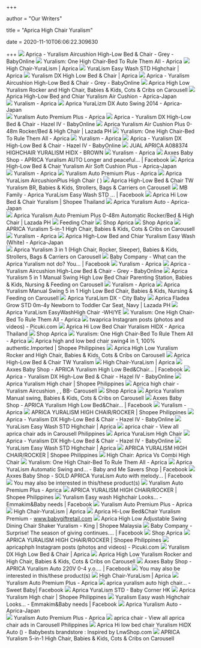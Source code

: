 +++
        
author = "Our Writers"
        
title = "Aprica High Chair Yuralism"
        
date = 2020-11-10T06:06:22.309630
        
+++
[ ![](https://www.babyonline.com.hk/image/cache/data/product/aprica/2018/aprica-4969220003597-2-1024x1024.jpg)](https://www.babyonline.com.hk/image/cache/data/product/aprica/2018/aprica-4969220003597-2-1024x1024.jpg) Aprica - Yuralism Aircushion High-Low Bed & Chair - Grey - BabyOnline
[ ![](http://aprica.com.ph/wp-content/uploads/2018/11/2018-12-Yuralism-06.jpg)](http://aprica.com.ph/wp-content/uploads/2018/11/2018-12-Yuralism-06.jpg) Yuralism: One High Chair-Bed To Rule Them All - Aprica
[ ![](https://www.chilibaby.com.hk/image/cache/catalog/aprica/aprica-Yuralism-Aircushion-highchair-2-800x800.jpg)](https://www.chilibaby.com.hk/image/cache/catalog/aprica/aprica-Yuralism-Aircushion-highchair-2-800x800.jpg) High Chair-YuraLism | Aprica
[ ![](https://www.chilibaby.com.hk/image/cache/catalog/aprica/aprica-yuralism-std-high-chair-800x800.jpg)](https://www.chilibaby.com.hk/image/cache/catalog/aprica/aprica-yuralism-std-high-chair-800x800.jpg) YuraLism Easy Wash STD Highchair | Aprica
[ ![](https://www.chilibaby.com.hk/image/cache/catalog/aprica/Aprica%20Yuralism%20DX%20high%20chair-800x800.jpg)](https://www.chilibaby.com.hk/image/cache/catalog/aprica/Aprica%20Yuralism%20DX%20high%20chair-800x800.jpg) Yuralism DX High Low Bed & Chair | Aprica
[ ![](https://www.babyonline.com.hk/image/data/product/aprica/2018/aprica-4969220003597-3.jpg)](https://www.babyonline.com.hk/image/data/product/aprica/2018/aprica-4969220003597-3.jpg) Aprica - Yuralism Aircushion High-Low Bed & Chair - Grey - BabyOnline
[ ![](https://media.karousell.com/media/photos/products/2019/09/07/aprica_high_low_yuralism_rocker_and_high_chair_1567844968_48c38be2_progressive.jpg)](https://media.karousell.com/media/photos/products/2019/09/07/aprica_high_low_yuralism_rocker_and_high_chair_1567844968_48c38be2_progressive.jpg) Aprica High Low Yuralism Rocker and High Chair, Babies & Kids, Cots & Cribs  on Carousell
[ ![](http://aprica-japan.com/4770-tm_thickbox_default/aprica-high-low-bed-and-chiar-yuralism-air-cushion.jpg)](http://aprica-japan.com/4770-tm_thickbox_default/aprica-high-low-bed-and-chiar-yuralism-air-cushion.jpg) Aprica High-Low Bed and Chiar Yuralism Air Cushion - Aprica-Japan      
[ ![](http://aprica.com.ph/wp-content/uploads/2017/07/Yuralism-brown-01.png)](http://aprica.com.ph/wp-content/uploads/2017/07/Yuralism-brown-01.png) Yuralism - Aprica
[ ![](http://aprica-japan.com/4068-tm_large_default/-aprica-yuralism-dx-.jpg)](http://aprica-japan.com/4068-tm_large_default/-aprica-yuralism-dx-.jpg) Aprica YuraLizm DX Auto Swing 2014 - Aprica-Japan     
[ ![](http://aprica.com.ph/wp-content/uploads/2018/01/Yuralism-Auto-Premium-Brown-01.png)](http://aprica.com.ph/wp-content/uploads/2018/01/Yuralism-Auto-Premium-Brown-01.png) Yuralism Auto Premium Plus - Aprica
[ ![](https://www.babyonline.com.hk/image/data/product/aprica/2018/aprica-4969220003580-4.jpg)](https://www.babyonline.com.hk/image/data/product/aprica/2018/aprica-4969220003580-4.jpg) Aprica - Yuralism DX High-Low Bed & Chair - Hazel IV - BabyOnline
[ ![](https://ph-test-11.slatic.net/p/741dce859cb823eacb669173993baf38.png)](https://ph-test-11.slatic.net/p/741dce859cb823eacb669173993baf38.png) Aprica Yuralism Air Cushion Plus 0-48m Rocker/Bed & High Chair | Lazada PH
[ ![](http://aprica.com.ph/wp-content/uploads/2018/12/2018-12-Yuralism-05.jpg)](http://aprica.com.ph/wp-content/uploads/2018/12/2018-12-Yuralism-05.jpg) Yuralism: One High Chair-Bed To Rule Them All - Aprica
[ ![](http://aprica.com.ph/wp-content/uploads/2017/07/Yuralism-Air-Cushion-Plus-01.jpg)](http://aprica.com.ph/wp-content/uploads/2017/07/Yuralism-Air-Cushion-Plus-01.jpg) Yuralism - Aprica
[ ![](https://www.babyonline.com.hk/image/data/product/aprica/2018/aprica-4969220003580-14.jpg)](https://www.babyonline.com.hk/image/data/product/aprica/2018/aprica-4969220003580-14.jpg) Aprica - Yuralism DX High-Low Bed & Chair - Hazel IV - BabyOnline
[ ![](http://www.willowbabyshop.com/image/cache/catalog/u_product/nursery/050301502-aprica-highchair-yuralism-hidx-brown-a088374-856x1070.jpg)](http://www.willowbabyshop.com/image/cache/catalog/u_product/nursery/050301502-aprica-highchair-yuralism-hidx-brown-a088374-856x1070.jpg) JUAL APRICA A088374 HIGHCHAIR YURALISM HIDX - BROWN
[ ![](http://aprica.com.ph/wp-content/uploads/2017/07/Yuralism-beige-09.png)](http://aprica.com.ph/wp-content/uploads/2017/07/Yuralism-beige-09.png) Yuralism - Aprica
[ ![](https://lookaside.fbsbx.com/lookaside/crawler/media/?media_id=597362367347971)](https://lookaside.fbsbx.com/lookaside/crawler/media/?media_id=597362367347971) Axxes Baby Shop - APRICA Yuralism AUTO Longer and peaceful... | Facebook
[ ![](http://aprica-japan.com/4763-tm_thickbox_default/aprica-high-low-bed-chair-uralism-air-soft-cushion-plus.jpg)](http://aprica-japan.com/4763-tm_thickbox_default/aprica-high-low-bed-chair-uralism-air-soft-cushion-plus.jpg) Aprica High-Low Bed & Chair Yuralism Air Soft Cushion Plus - Aprica-Japan      
[ ![](http://aprica.com.ph/wp-content/uploads/2017/07/Yuralism-beige-03.png)](http://aprica.com.ph/wp-content/uploads/2017/07/Yuralism-beige-03.png) Yuralism - Aprica
[ ![](http://aprica.com.ph/wp-content/uploads/2018/01/Yuralism-Auto-Premium-Brown-05.png)](http://aprica.com.ph/wp-content/uploads/2018/01/Yuralism-Auto-Premium-Brown-05.png) Yuralism Auto Premium Plus - Aprica
[ ![](https://www.honeyboutlet.com/image/cache/data/High%20Chair/brown%20star_a41236xxx_6-800x800.jpg)](https://www.honeyboutlet.com/image/cache/data/High%20Chair/brown%20star_a41236xxx_6-800x800.jpg) Aprica YuraLism AircushionPlus High Chair ( )
[ ![](https://media.karousell.com/media/photos/products/2017/12/15/aprica_highlow_bed__chair_tw_yuralism_br_1513292801_dc6389b1.jpg)](https://media.karousell.com/media/photos/products/2017/12/15/aprica_highlow_bed__chair_tw_yuralism_br_1513292801_dc6389b1.jpg) Aprica High-Low Bed & Chair TW Yuralism BR, Babies & Kids, Strollers, Bags  & Carriers on Carousell
[ ![](https://lookaside.fbsbx.com/lookaside/crawler/media/?media_id=1963094480412883)](https://lookaside.fbsbx.com/lookaside/crawler/media/?media_id=1963094480412883) MB Family - Aprica YuraLism Easy Wash STD ... | Facebook
[ ![](https://cf.shopee.co.th/file/2f5ef17b45c88386ff9e2112a41a320f)](https://cf.shopee.co.th/file/2f5ef17b45c88386ff9e2112a41a320f)  Aprica Hi Low Bed & Chair Yuralism | Shopee Thailand
[ ![](http://aprica-japan.com/4757-tm_thickbox_default/aprica-yuralism-auto.jpg)](http://aprica-japan.com/4757-tm_thickbox_default/aprica-yuralism-auto.jpg) Aprica Yuralism Auto - Aprica-Japan     
[ ![](https://s3-ap-southeast-1.amazonaws.com/mpc-production/production/image_attachments/200686457/original/ssdd.zone-1600152764-Lazada_Long_Description_Yuralism_Auto.png)](https://s3-ap-southeast-1.amazonaws.com/mpc-production/production/image_attachments/200686457/original/ssdd.zone-1600152764-Lazada_Long_Description_Yuralism_Auto.png) Aprica Yuralism Auto Premium Plus 0-48m Automatic Rocker/Bed & High Chair |  Lazada PH
[ ![](https://www.chilibaby.com.hk/image/cache/catalog/aprica/aprica%20Yuralism%20Aircushion%20high%20chair-318x317.jpg)](https://www.chilibaby.com.hk/image/cache/catalog/aprica/aprica%20Yuralism%20Aircushion%20high%20chair-318x317.jpg) Feeding Chair
[ ![](https://static.tildacdn.com/tild3731-6465-4135-b239-306261333334/imgonline-com-ua-Pic.png)](https://static.tildacdn.com/tild3731-6465-4135-b239-306261333334/imgonline-com-ua-Pic.png) Shop Aprica
[ ![](https://static.tildacdn.com/tild6531-3339-4434-b866-336166343132/0927104924_5bac37249.jpg)](https://static.tildacdn.com/tild6531-3339-4434-b866-336166343132/0927104924_5bac37249.jpg) Shop Aprica
[ ![](https://media.karousell.com/media/photos/products/2020/8/1/aprica_yuralism_5in1_high_chai_1596253276_19849ba4_progressive.jpg)](https://media.karousell.com/media/photos/products/2020/8/1/aprica_yuralism_5in1_high_chai_1596253276_19849ba4_progressive.jpg) APRICA Yuralism 5-in-1 High Chair, Babies & Kids, Cots & Cribs on Carousell
[ ![](http://aprica.com.ph/wp-content/uploads/2017/07/Yuralism-beige-07.png)](http://aprica.com.ph/wp-content/uploads/2017/07/Yuralism-beige-07.png) Yuralism - Aprica
[ ![](http://aprica-japan.com/4773-tm_thickbox_default/aprica-high-low-bed-and-chiar-yuralism-easy-wash-white.jpg)](http://aprica-japan.com/4773-tm_thickbox_default/aprica-high-low-bed-and-chiar-yuralism-easy-wash-white.jpg) Aprica High-Low Bed and Chiar Yuralism Easy Wash (White) - Aprica-Japan      
[ ![](https://media.karousell.com/media/photos/products/2019/02/23/aprica_yuralism_highchair_and_rocker_2_in_1_1550853590_d65f85c2.jpg)](https://media.karousell.com/media/photos/products/2019/02/23/aprica_yuralism_highchair_and_rocker_2_in_1_1550853590_d65f85c2.jpg) Aprica Yuralism 3 in 1 (High Chair, Rocker, Sleeper), Babies & Kids,  Strollers, Bags & Carriers on Carousell
[ ![](https://lookaside.fbsbx.com/lookaside/crawler/media/?media_id=10160043471457995)](https://lookaside.fbsbx.com/lookaside/crawler/media/?media_id=10160043471457995) Baby Company - What can the Aprica Yuralism not do? You... | Facebook
[ ![](http://aprica.com.ph/wp-content/uploads/2017/07/Yuralism-beige-10.png)](http://aprica.com.ph/wp-content/uploads/2017/07/Yuralism-beige-10.png) Yuralism - Aprica
[ ![](https://www.babyonline.com.hk/image/data/product/aprica/2018/aprica-4969220003597-9.jpg)](https://www.babyonline.com.hk/image/data/product/aprica/2018/aprica-4969220003597-9.jpg) Aprica - Yuralism Aircushion High-Low Bed & Chair - Grey - BabyOnline
[ ![](https://media.karousell.com/media/photos/products/2020/10/13/aprica_yuralism_5_in_1_manual__1602573299_63368c16_progressive.jpg)](https://media.karousell.com/media/photos/products/2020/10/13/aprica_yuralism_5_in_1_manual__1602573299_63368c16_progressive.jpg) Aprica Yuralism 5 in 1 Manual Swing High Low Bed Chair Parenting Station,  Babies & Kids, Nursing & Feeding on Carousell
[ ![](http://aprica.com.ph/wp-content/uploads/2017/07/Yuralism-beige-08.png)](http://aprica.com.ph/wp-content/uploads/2017/07/Yuralism-beige-08.png) Yuralism - Aprica
[ ![](https://media.karousell.com/media/photos/products/2020/01/16/aprica_yuralism_manual_swing_5_in_1_high_low_bed_chair_1579152618_efdde8b7_progressive.jpg)](https://media.karousell.com/media/photos/products/2020/01/16/aprica_yuralism_manual_swing_5_in_1_high_low_bed_chair_1579152618_efdde8b7_progressive.jpg) Aprica Yuralism Manual Swing 5 in 1 High Low Bed Chair, Babies & Kids,  Nursing & Feeding on Carousell
[ ![](https://www.price.com.hk/space/ec_product/shop/55000/55269_ash49c_0.jpg)](https://www.price.com.hk/space/ec_product/shop/55000/55269_ash49c_0.jpg) Aprica YuraLism DX - City Baby
[ ![](https://ph-test-11.slatic.net/p/91db3567acdc51a64bc4ee088063d8fa.png_200x200q80.jpg_.webp)](https://ph-test-11.slatic.net/p/91db3567acdc51a64bc4ee088063d8fa.png_200x200q80.jpg_.webp) Aprica Fladea Grow STD 0m-4y Newborn to Toddler Car Seat, Navy | Lazada PH
[ ![](https://www.honeyboutlet.com/image/cache/data/High%20Chair/easywash-a41231xxx.19800yen.4-800x800.jpg)](https://www.honeyboutlet.com/image/cache/data/High%20Chair/easywash-a41231xxx.19800yen.4-800x800.jpg) Aprica YuraLism EasyWashHigh Chair -WH/YE 
[ ![](http://aprica.com.ph/wp-content/uploads/2018/12/2018-12-Yuralism-04.jpg)](http://aprica.com.ph/wp-content/uploads/2018/12/2018-12-Yuralism-04.jpg) Yuralism: One High Chair-Bed To Rule Them All - Aprica
[ ![](https://scontent-yyz1-1.cdninstagram.com/v/t51.2885-15/e15/s640x640/56584401_324155891628626_2563411578406670640_n.jpg?_nc_ht=scontent-yyz1-1.cdninstagram.com&_nc_cat=102&_nc_ohc=viSnqKCzZMAAX9yTUHH&oh=760a277d9fa312d0954c5c3fb365977d&oe=5E88B4B5)](https://scontent-yyz1-1.cdninstagram.com/v/t51.2885-15/e15/s640x640/56584401_324155891628626_2563411578406670640_n.jpg?_nc_ht=scontent-yyz1-1.cdninstagram.com&_nc_cat=102&_nc_ohc=viSnqKCzZMAAX9yTUHH&oh=760a277d9fa312d0954c5c3fb365977d&oe=5E88B4B5) twaprica Instagram posts (photos and videos) - Picuki.com
[ ![](http://www.apricathailand.com/wp-content/uploads/2016/04/Yuralism-HIDX1.png)](http://www.apricathailand.com/wp-content/uploads/2016/04/Yuralism-HIDX1.png)  Aprica  Hi Low Bed Chair Yuralism HIDX - Aprica Thailand
[ ![](https://static.tildacdn.com/tild3261-3365-4232-a435-623631326436/-/empty/nap1417all.jpg)](https://static.tildacdn.com/tild3261-3365-4232-a435-623631326436/-/empty/nap1417all.jpg) Shop Aprica
[ ![](http://aprica.com.ph/wp-content/uploads/2018/12/2018-12-Yuralism-01.jpg)](http://aprica.com.ph/wp-content/uploads/2018/12/2018-12-Yuralism-01.jpg) Yuralism: One High Chair-Bed To Rule Them All - Aprica
[ ![](https://cf.shopee.ph/file/18019df46f1a3f9a038ad29d904102d8)](https://cf.shopee.ph/file/18019df46f1a3f9a038ad29d904102d8) Aprica high and low bed chair swing4 in 1, 100% authentic.Imported | Shopee  Philippines
[ ![](https://media.karousell.com/media/photos/products/2019/09/07/aprica_high_low_yuralism_rocker_and_high_chair_1567844969_e0f3a36a_progressive.jpg)](https://media.karousell.com/media/photos/products/2019/09/07/aprica_high_low_yuralism_rocker_and_high_chair_1567844969_e0f3a36a_progressive.jpg) Aprica High Low Yuralism Rocker and High Chair, Babies & Kids, Cots & Cribs  on Carousell
[ ![](https://babyfair.com.sg/pub/media/catalog/product/cache/image/700x700/e9c3970ab036de70892d86c6d221abfe/h/q/hqdefault_29_1.jpg)](https://babyfair.com.sg/pub/media/catalog/product/cache/image/700x700/e9c3970ab036de70892d86c6d221abfe/h/q/hqdefault_29_1.jpg) Aprica High-Low Bed & Chair TW Yuralism
[ ![](https://www.chilibaby.com.hk/image/catalog/aprica/aprica-Yuralism-Aircushion-highchair-introduction.jpg)](https://www.chilibaby.com.hk/image/catalog/aprica/aprica-Yuralism-Aircushion-highchair-introduction.jpg) High Chair-YuraLism | Aprica
[ ![](https://lookaside.fbsbx.com/lookaside/crawler/media/?media_id=1026870617730475)](https://lookaside.fbsbx.com/lookaside/crawler/media/?media_id=1026870617730475) Axxes Baby Shop - APRICA Yuralism High Low Bed&Chair... | Facebook
[ ![](https://www.babyonline.com.hk/image/cache/data/product/california_bear/2019/CB18028-1-1024x1024.jpg)](https://www.babyonline.com.hk/image/cache/data/product/california_bear/2019/CB18028-1-1024x1024.jpg) Aprica - Yuralism DX High-Low Bed & Chair - Hazel IV - BabyOnline
[ ![](https://cf.shopee.ph/file/2f180df8f4e92de3325ad2e0da72811c)](https://cf.shopee.ph/file/2f180df8f4e92de3325ad2e0da72811c) Aprica Yuralism High chair | Shopee Philippines
[ ![](https://media.karousell.com/media/photos/products/2020/8/22/aprica_high_chair__yuralism_ai_1598107451_dfa30fb9_progressive.jpg)](https://media.karousell.com/media/photos/products/2020/8/22/aprica_high_chair__yuralism_ai_1598107451_dfa30fb9_progressive.jpg) Aprica high chair - Yuralism Aircushion , , BB- Carousell
[ ![](https://static.tildacdn.com/tild6262-3233-4431-b530-643766656138/1119154617_5bf25c393.jpg)](https://static.tildacdn.com/tild6262-3233-4431-b530-643766656138/1119154617_5bf25c393.jpg) Shop Aprica
[ ![](https://media.karousell.com/media/photos/products/2020/5/19/aprica_yuralism_manual_swing_1589886100_c21f7068_progressive.jpg)](https://media.karousell.com/media/photos/products/2020/5/19/aprica_yuralism_manual_swing_1589886100_c21f7068_progressive.jpg) Aprica Yuralism Manual swing, Babies & Kids, Cots & Cribs on Carousell
[ ![](https://lookaside.fbsbx.com/lookaside/crawler/media/?media_id=1026870647730472)](https://lookaside.fbsbx.com/lookaside/crawler/media/?media_id=1026870647730472) Axxes Baby Shop - APRICA Yuralism High Low Bed&Chair... | Facebook
[ ![](http://aprica.com.ph/wp-content/uploads/2017/07/Yuralism-beige-06.png)](http://aprica.com.ph/wp-content/uploads/2017/07/Yuralism-beige-06.png) Yuralism - Aprica
[ ![](https://cf.shopee.ph/file/71dc134ddd80bb0f6ad8fbe56a466afa)](https://cf.shopee.ph/file/71dc134ddd80bb0f6ad8fbe56a466afa) APRICA YURALISM HIGH CHAIR/ROCKER | Shopee Philippines
[ ![](https://www.babyonline.com.hk/image/cache/data/product/aprica/2018/aprica-4969220003580-15-1024x1024.jpg)](https://www.babyonline.com.hk/image/cache/data/product/aprica/2018/aprica-4969220003580-15-1024x1024.jpg) Aprica - Yuralism DX High-Low Bed & Chair - Hazel IV - BabyOnline
[ ![](https://www.chilibaby.com.hk/image/catalog/aprica/aprica-yuralism-std-highchair-wash.jpg)](https://www.chilibaby.com.hk/image/catalog/aprica/aprica-yuralism-std-highchair-wash.jpg) YuraLism Easy Wash STD Highchair | Aprica
[ ![](https://media.karousell.com/media/photos/products/2020/6/10/aprica_high_chair_bassinet_wit_1591755294_95d6d081_progressive_thumbnail.jpg)](https://media.karousell.com/media/photos/products/2020/6/10/aprica_high_chair_bassinet_wit_1591755294_95d6d081_progressive_thumbnail.jpg) aprica chair - View all aprica chair ads in Carousell Philippines
[ ![](https://www.honeyboutlet.com/image/cache/data/High%20Chair/603.91-800x800.jpg)](https://www.honeyboutlet.com/image/cache/data/High%20Chair/603.91-800x800.jpg) Aprica YuraLism High Chair
[ ![](https://www.babyonline.com.hk/image/cache/data/product/aprica/2018/aprica-4969220003580-9-1024x1024.jpg)](https://www.babyonline.com.hk/image/cache/data/product/aprica/2018/aprica-4969220003580-9-1024x1024.jpg) Aprica - Yuralism DX High-Low Bed & Chair - Hazel IV - BabyOnline
[ ![](https://www.chilibaby.com.hk/image/catalog/aprica/aprica-yuralism-std-highchair-info.jpg)](https://www.chilibaby.com.hk/image/catalog/aprica/aprica-yuralism-std-highchair-info.jpg) YuraLism Easy Wash STD Highchair | Aprica
[ ![](https://cf.shopee.ph/file/945748934e183db9e0843725949e8701_tn)](https://cf.shopee.ph/file/945748934e183db9e0843725949e8701_tn) APRICA YURALISM HIGH CHAIR/ROCKER | Shopee Philippines
[ ![](http://aprica-japan.com/4722-tm_thickbox_default/stroller-combi-atto-type-s.jpg)](http://aprica-japan.com/4722-tm_thickbox_default/stroller-combi-atto-type-s.jpg) High Chair: Aprica Vs Combi High Chair
[ ![](http://aprica.com.ph/wp-content/uploads/2018/12/2018-12-Yuralism-03.jpg)](http://aprica.com.ph/wp-content/uploads/2018/12/2018-12-Yuralism-03.jpg) Yuralism: One High Chair-Bed To Rule Them All - Aprica
[ ![](https://lookaside.fbsbx.com/lookaside/crawler/media/?media_id=1674467712631342)](https://lookaside.fbsbx.com/lookaside/crawler/media/?media_id=1674467712631342) Aprica YuraLism Automatic Swing and... - Baby and Me Savers Shop | Facebook
[ ![](https://lookaside.fbsbx.com/lookaside/crawler/media/?media_id=487256958358513)](https://lookaside.fbsbx.com/lookaside/crawler/media/?media_id=487256958358513) Axxes Baby Shop - SOLD APRICA YuraLism Auto with melody... | Facebook
[ ![](https://dearbaby.com.sg/components/com_virtuemart/shop_image/product/Yuralism-L5.jpg)](https://dearbaby.com.sg/components/com_virtuemart/shop_image/product/Yuralism-L5.jpg) You may also be interested in this/these product(s)
[ ![](http://aprica.com.ph/wp-content/uploads/2018/01/Yuralism-Auto-Premium-Brown-08.png)](http://aprica.com.ph/wp-content/uploads/2018/01/Yuralism-Auto-Premium-Brown-08.png) Yuralism Auto Premium Plus - Aprica
[ ![](https://cf.shopee.ph/file/3665ec8a7ba7ff796cd4218184a8b4d1_tn)](https://cf.shopee.ph/file/3665ec8a7ba7ff796cd4218184a8b4d1_tn) APRICA YURALISM HIGH CHAIR/ROCKER | Shopee Philippines
[ ![](https://lookaside.fbsbx.com/lookaside/crawler/media/?media_id=2232024553610650)](https://lookaside.fbsbx.com/lookaside/crawler/media/?media_id=2232024553610650) Yuralism Easy wash Highchair Looks... - Emmakim&Baby needs | Facebook
[ ![](http://aprica.com.ph/wp-content/uploads/2018/01/Yuralism-Auto-Premium-Brown-11.png)](http://aprica.com.ph/wp-content/uploads/2018/01/Yuralism-Auto-Premium-Brown-11.png) Yuralism Auto Premium Plus - Aprica
[ ![](https://www.chilibaby.com.hk/image/cache/catalog/baby%20star/baby-star-hi-low-Swing-Highchair-flatjpg-318x317.jpg)](https://www.chilibaby.com.hk/image/cache/catalog/baby%20star/baby-star-hi-low-Swing-Highchair-flatjpg-318x317.jpg) High Chair-YuraLism | Aprica
[ ![](https://www.babygiftretail.com/wp-content/uploads/2017/11/PSO_219.jpg)](https://www.babygiftretail.com/wp-content/uploads/2017/11/PSO_219.jpg) Aprica  Hi-Low Bed&Chair Yuralism  Premium - www.babygiftretail.com
[ ![](https://cf.shopee.com.my/file/f36ddf698179276890503cb29064e270)](https://cf.shopee.com.my/file/f36ddf698179276890503cb29064e270) Aprica High Low Adjustable Swing Dining Chair Shaker Yuralism - King |  Shopee Malaysia
[ ![](https://lookaside.fbsbx.com/lookaside/crawler/media/?media_id=10157032865627995)](https://lookaside.fbsbx.com/lookaside/crawler/media/?media_id=10157032865627995) Baby Company - Surprise! The season of giving continues.... | Facebook
[ ![](https://static.tildacdn.com/tild6636-3462-4639-a238-393637633965/1016082003_5bc520a3c.jpg)](https://static.tildacdn.com/tild6636-3462-4639-a238-393637633965/1016082003_5bc520a3c.jpg) Shop Aprica
[ ![](https://cf.shopee.ph/file/586bf7c3fc9bc1571a5c0e8bf49c84b3_tn)](https://cf.shopee.ph/file/586bf7c3fc9bc1571a5c0e8bf49c84b3_tn) APRICA YURALISM HIGH CHAIR/ROCKER | Shopee Philippines
[ ![](https://scontent-lga3-1.cdninstagram.com/v/t51.2885-15/sh0.08/e35/s640x640/67187474_177836289902659_80962025720963091_n.jpg?_nc_ht=scontent-lga3-1.cdninstagram.com&_nc_cat=107&oh=8defde565a34429fec31e79031149ba2&oe=5E67CF7E)](https://scontent-lga3-1.cdninstagram.com/v/t51.2885-15/sh0.08/e35/s640x640/67187474_177836289902659_80962025720963091_n.jpg?_nc_ht=scontent-lga3-1.cdninstagram.com&_nc_cat=107&oh=8defde565a34429fec31e79031149ba2&oe=5E67CF7E) apricaphph Instagram posts (photos and videos) - Picuki.com
[ ![](https://www.chilibaby.com.hk/image/catalog/aprica/Aprica-Yuralism-DX-High-Chair-introduction.jpg)](https://www.chilibaby.com.hk/image/catalog/aprica/Aprica-Yuralism-DX-High-Chair-introduction.jpg) Yuralism DX High Low Bed & Chair | Aprica
[ ![](https://media.karousell.com/media/photos/products/2019/09/07/aprica_high_low_yuralism_rocker_and_high_chair_1567844969_2d42d1a5_progressive.jpg)](https://media.karousell.com/media/photos/products/2019/09/07/aprica_high_low_yuralism_rocker_and_high_chair_1567844969_2d42d1a5_progressive.jpg) Aprica High Low Yuralism Rocker and High Chair, Babies & Kids, Cots & Cribs  on Carousell
[ ![](https://lookaside.fbsbx.com/lookaside/crawler/media/?media_id=859628371121368)](https://lookaside.fbsbx.com/lookaside/crawler/media/?media_id=859628371121368) Axxes Baby Shop - APRICA Yuralism Auto 220V 0-4 y.o.... | Facebook
[ ![](https://dearbaby.com.sg/components/com_virtuemart/shop_image/product/Yuralism-L7.jpg)](https://dearbaby.com.sg/components/com_virtuemart/shop_image/product/Yuralism-L7.jpg) You may also be interested in this/these product(s)
[ ![](https://www.chilibaby.com.hk/image/cache/catalog/baby%20star/baby-star-hi-low-Swing-Highchair-318x317.jpg)](https://www.chilibaby.com.hk/image/cache/catalog/baby%20star/baby-star-hi-low-Swing-Highchair-318x317.jpg) High Chair-YuraLism | Aprica
[ ![](http://aprica.com.ph/wp-content/uploads/2018/01/Yuralism-Auto-Premium-Brown-07.png)](http://aprica.com.ph/wp-content/uploads/2018/01/Yuralism-Auto-Premium-Brown-07.png) Yuralism Auto Premium Plus - Aprica
[ ![](https://lookaside.fbsbx.com/lookaside/crawler/media/?media_id=1059603017430077)](https://lookaside.fbsbx.com/lookaside/crawler/media/?media_id=1059603017430077) aprica yuralism auto high chair... - Sweet Baby| Facebook
[ ![](https://babycorner.com.hk/wp-content/uploads/2019/09/A_Yuralism_Brown444.jpg)](https://babycorner.com.hk/wp-content/uploads/2019/09/A_Yuralism_Brown444.jpg) Aprica YuraLism STD - Baby Corner HK
[ ![](https://cf.shopee.ph/file/94f86ba87de3cb763548ab27366b1ef6_tn)](https://cf.shopee.ph/file/94f86ba87de3cb763548ab27366b1ef6_tn) Aprica Yuralism High chair | Shopee Philippines
[ ![](https://lookaside.fbsbx.com/lookaside/crawler/media/?media_id=2232024703610635)](https://lookaside.fbsbx.com/lookaside/crawler/media/?media_id=2232024703610635) Yuralism Easy wash Highchair Looks... - Emmakim&Baby needs | Facebook
[ ![](http://aprica-japan.com/4782-tm_home_default/-high-low-bwd-and-chair-aprica-basic-.jpg)](http://aprica-japan.com/4782-tm_home_default/-high-low-bwd-and-chair-aprica-basic-.jpg) Aprica Yuralism Auto - Aprica-Japan     
[ ![](http://aprica.com.ph/wp-content/uploads/2018/01/Yuralism-Auto-Premium-Brown-06.png)](http://aprica.com.ph/wp-content/uploads/2018/01/Yuralism-Auto-Premium-Brown-06.png) Yuralism Auto Premium Plus - Aprica
[ ![](https://media.karousell.com/media/photos/products/2019/12/09/165612_266740676_thumbnail_progressive_thumbnail.jpg)](https://media.karousell.com/media/photos/products/2019/12/09/165612_266740676_thumbnail_progressive_thumbnail.jpg) aprica chair - View all aprica chair ads in Carousell Philippines
[ ![](https://dy.lnwfile.com/qq5qro.jpg)](https://dy.lnwfile.com/qq5qro.jpg)  Aprica  Hi low bed chair Yuralism HiDX Auto   () - Babybests brandstore : Inspired by LnwShop.com
[ ![](https://media.karousell.com/media/photos/products/2020/8/1/aprica_yuralism_5in1_high_chai_1596253276_58f20c9b_progressive.jpg)](https://media.karousell.com/media/photos/products/2020/8/1/aprica_yuralism_5in1_high_chai_1596253276_58f20c9b_progressive.jpg) APRICA Yuralism 5-in-1 High Chair, Babies & Kids, Cots & Cribs on Carousell
